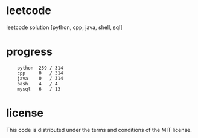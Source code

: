# leetcode
leetcode solution [python, cpp, java, shell, sql]

# progress
```	
    python  259 / 314
    cpp     0   / 314
    java    0   / 314
    bash    4   / 4
    mysql   6   / 13
```

# license
This code is distributed under the terms and conditions of the MIT license.
